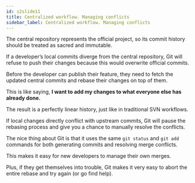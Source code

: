 ```yaml
---
id: s2slide11
title: Centralized workflow. Managing conflicts
sidebar_label: Centralized workflow. Managing conflicts
---
```



The central repository represents the official project, so its commit history should be treated as sacred and immutable.

If a developer’s local commits diverge from the central repository, Git will refuse to push their changes because this would overwrite official commits.


Before the developer can publish their feature, they need to fetch the updated central commits and rebase their changes on top of them.

This is like saying, __I want to add my changes to what everyone else has already done.__

The result is a perfectly linear history, just like in traditional SVN workflows.

If local changes directly conflict with upstream commits, Git will pause the rebasing process and give you a chance to manually resolve the conflicts.

The nice thing about Git is that it uses the same `git status` and `git add` commands for both generating commits and resolving merge conflicts.

This makes it easy for new developers to manage their own merges.

Plus, if they get themselves into trouble, Git makes it very easy to abort the entire rebase and try again (or go find help).

